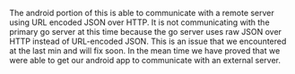 The android portion of this is able to communicate with a remote server using URL encoded JSON over HTTP. It is not communicating with the primary go server at this time because the go server uses raw JSON over HTTP instead of URL-encoded JSON. This is an issue that we encountered at the last min and will fix soon. In the mean time we have proved that we were able to get our android app to communicate with an external server.
